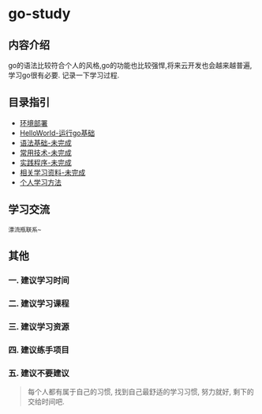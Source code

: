 # go-study




## 内容介绍
go的语法比较符合个人的风格,go的功能也比较强悍,将来云开发也会越来越普遍,学习go很有必要.
记录一下学习过程.


## 目录指引

- [环境部署](./doc/install.md)
- [HelloWorld-运行go基础](./HelloWorld/README.md)
- [语法基础-未完成]()
- [常用技术-未完成]()
- [实践程序-未完成]()
- [相关学习资料-未完成]()
- [个人学习方法](./doc/LearningMethods.md)
## 学习交流
~~~
漂流瓶联系~
~~~




## 其他

### 一. 建议学习时间

### 二. 建议学习课程

### 三. 建议学习资源

### 四. 建议练手项目

### 五. 建议不要建议

> 每个人都有属于自己的习惯, 找到自己最舒适的学习习惯, 努力就好, 剩下的交给时间吧.